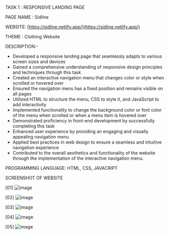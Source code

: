 TASK 1 : RESPONSIVE LANDING PAGE

PAGE NAME : Sidline

WEBSITE: [https://sidline.netlify.app/](https://sidline.netlify.app/) 

THEME : Clothing Website

DESCRIPTION:-

- Developed a responsive landing page that seamlessly adapts to various screen sizes and devices
- Gained a comprehensive understanding of responsive design principles and techniques through this task
- Created an interactive navigation menu that changes color or style when scrolled or hovered over
- Ensured the navigation menu has a fixed position and remains visible on all pages
- Utilized HTML to structure the menu, CSS to style it, and JavaScript to add interactivity
- Implemented functionality to change the background color or font color of the menu when scrolled or when a menu item is hovered over
- Demonstrated proficiency in front-end development by successfully completing this task
- Enhanced user experience by providing an engaging and visually appealing navigation menu
- Applied best practices in web design to ensure a seamless and intuitive navigation experience
- Contributed to the overall aesthetics and functionality of the website through the implementation of the interactive navigation menu.

PROGRAMMING LANGUAGE: HTML, CSS, JAVACRIPT

SCREENSHOT OF WEBSITE

[01] ![image](https://github.com/user-attachments/assets/629e494a-8d91-48ae-a19b-c10b9e507d50)


[02] ![image](https://github.com/user-attachments/assets/79a4d491-db85-4311-be70-dcfbb378fd18)


[03] ![image](https://github.com/user-attachments/assets/711688f9-7ca7-4f79-907f-3713a0cd0ca9)


[04] ![image](https://github.com/user-attachments/assets/f7d92cdb-f840-4dfc-902f-227199e40f0e)


[05] ![image](https://github.com/user-attachments/assets/82a2df6d-6b0c-466f-8fb4-6dd079eea7d0)




